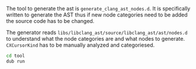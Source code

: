 The tool to generate the ast is `generate_clang_ast_nodes.d`. It is
specifically written to generate the AST thus if new node categories need to be
added the source code has to be changed.

The generator reads `libs/libclang_ast/source/libclang_ast/ast/nodes.d` to
understand what the node categories are and what nodes to generate.
`CXCursorKind` has to be manually analyzed and categoriesed.

```sh
cd tool
dub run
```
